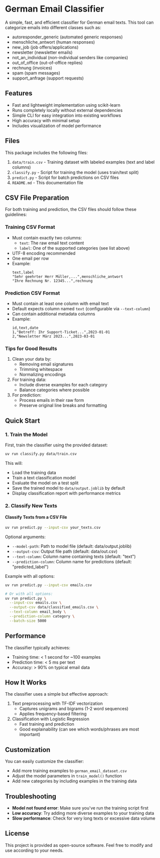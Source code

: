 # German Email Classifier

A simple, fast, and efficient classifier for German email texts. This tool can categorize emails into different classes such as:

- autoresponder_generic (automated generic responses)
- menschliche_antwort (human responses)
- new_job (job offers/applications)
- newsletter (newsletter emails)
- not_an_individual (non-individual senders like companies)
- out_of_office (out-of-office replies)
- rechnung (invoices)
- spam (spam messages)
- support_anfrage (support requests)

## Features

- Fast and lightweight implementation using scikit-learn
- Runs completely locally without external dependencies
- Simple CLI for easy integration into existing workflows
- High accuracy with minimal setup
- Includes visualization of model performance

## Files

This package includes the following files:

1. `data/train.csv` - Training dataset with labeled examples (text and label columns)
2. `classify.py` - Script for training the model (uses train/test split)
3. `predict.py` - Script for batch predictions on CSV files
4. `README.md` - This documentation file

## CSV File Preparation

For both training and prediction, the CSV files should follow these guidelines:

### Training CSV Format
- Must contain exactly two columns:
  - `text`: The raw email text content
  - `label`: One of the supported categories (see list above)
- UTF-8 encoding recommended
- One email per row
- Example:
  ```csv
  text,label
  "Sehr geehrter Herr Müller,...",menschliche_antwort
  "Ihre Rechnung Nr. 12345...",rechnung
  ```

### Prediction CSV Format
- Must contain at least one column with email text
- Default expects column named `text` (configurable via `--text-column`)
- Can contain additional metadata columns
- Example:
  ```csv
  id,text,date
  1,"Betreff: Ihr Support-Ticket...",2023-01-01
  2,"Newsletter März 2023...",2023-03-01
  ```

### Tips for Good Results
1. Clean your data by:
   - Removing email signatures
   - Trimming whitespace
   - Normalizing encodings
2. For training data:
   - Include diverse examples for each category
   - Balance categories where possible
3. For prediction:
   - Process emails in their raw form
   - Preserve original line breaks and formatting

## Quick Start

### 1. Train the Model

First, train the classifier using the provided dataset:

```bash
uv run classify.py data/train.csv
```

This will:
- Load the training data
- Train a text classification model
- Evaluate the model on a test split
- Save the trained model to `data/output.joblib` by default
- Display classification report with performance metrics

### 2. Classify New Texts

#### Classify Texts from a CSV File

```bash
uv run predict.py --input-csv your_texts.csv
```

Optional arguments:
- `--model-path`: Path to model file (default: data/output.joblib)
- `--output-csv`: Output file path (default: data/out.csv)
- `--text-column`: Column name containing texts (default: "text")
- `--prediction-column`: Column name for predictions (default: "predicted_label")

Example with all options:
```bash
uv run predict.py --input-csv emails.csv

# Or with all options:
uv run predict.py \
  --input-csv emails.csv \
  --output-csv data/classified_emails.csv \
  --text-column email_body \
  --prediction-column category \
  --batch-size 5000
```

## Performance

The classifier typically achieves:
- Training time: < 1 second for ~100 examples
- Prediction time: < 5 ms per text
- Accuracy: > 90% on typical email data

## How It Works

The classifier uses a simple but effective approach:
1. Text preprocessing with TF-IDF vectorization
   - Captures unigrams and bigrams (1-2 word sequences)
   - Applies frequency-based filtering
2. Classification with Logistic Regression
   - Fast training and prediction
   - Good explainability (can see which words/phrases are most important)

## Customization

You can easily customize the classifier:

- Add more training examples to `german_email_dataset.csv`
- Adjust the model parameters in `train_model()` function
- Add new categories by including examples in the training data

## Troubleshooting

- **Model not found error**: Make sure you've run the training script first
- **Low accuracy**: Try adding more diverse examples to your training data
- **Slow performance**: Check for very long texts or excessive data volume

## License

This project is provided as open-source software. Feel free to modify and use according to your needs.
